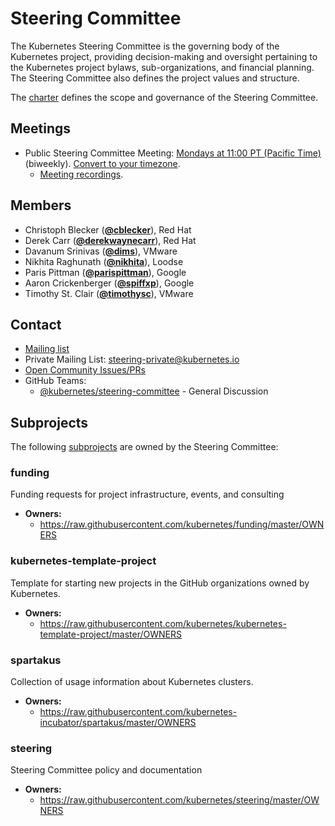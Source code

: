 <!---
This is an autogenerated file!

Please do not edit this file directly, but instead make changes to the
sigs.yaml file in the project root.

To understand how this file is generated, see https://git.k8s.io/community/generator/README.md
--->
# Steering Committee

The Kubernetes Steering Committee is the governing body of the Kubernetes project, providing decision-making and oversight pertaining to the Kubernetes project bylaws, sub-organizations, and financial planning. The Steering Committee also defines the project values and structure.

The [charter](https://git.k8s.io/steering/charter.md) defines the scope and governance of the Steering Committee.

## Meetings
* Public Steering Committee Meeting: [Mondays at 11:00 PT (Pacific Time)](https://bit.ly/k8s-steering-wd) (biweekly). [Convert to your timezone](http://www.thetimezoneconverter.com/?t=11:00&tz=PT%20%28Pacific%20Time%29).
  * [Meeting recordings](https://www.youtube.com/watch?v=YAzgJRQxsdc&list=PL69nYSiGNLP1yP1B_nd9-drjoxp0Q14qM).

## Members

* Christoph Blecker (**[@cblecker](https://github.com/cblecker)**), Red Hat
* Derek Carr (**[@derekwaynecarr](https://github.com/derekwaynecarr)**), Red Hat
* Davanum Srinivas (**[@dims](https://github.com/dims)**), VMware
* Nikhita Raghunath (**[@nikhita](https://github.com/nikhita)**), Loodse
* Paris Pittman (**[@parispittman](https://github.com/parispittman)**), Google
* Aaron Crickenberger (**[@spiffxp](https://github.com/spiffxp)**), Google
* Timothy St. Clair (**[@timothysc](https://github.com/timothysc)**), VMware

## Contact
- [Mailing list](https://groups.google.com/a/kubernetes.io/forum/#!forum/steering)
- Private Mailing List: steering-private@kubernetes.io
- [Open Community Issues/PRs](https://github.com/kubernetes/community/labels/committee%2Fsteering)
- GitHub Teams:
    - [@kubernetes/steering-committee](https://github.com/orgs/kubernetes/teams/steering-committee) - General Discussion

## Subprojects

The following [subprojects][subproject-definition] are owned by the Steering Committee:
### funding
Funding requests for project infrastructure, events, and consulting
- **Owners:**
  - https://raw.githubusercontent.com/kubernetes/funding/master/OWNERS
### kubernetes-template-project
Template for starting new projects in the GitHub organizations owned by Kubernetes.
- **Owners:**
  - https://raw.githubusercontent.com/kubernetes/kubernetes-template-project/master/OWNERS
### spartakus
Collection of usage information about Kubernetes clusters.
- **Owners:**
  - https://raw.githubusercontent.com/kubernetes-incubator/spartakus/master/OWNERS
### steering
Steering Committee policy and documentation
- **Owners:**
  - https://raw.githubusercontent.com/kubernetes/steering/master/OWNERS

[subproject-definition]: https://github.com/kubernetes/community/blob/master/governance.md#subprojects
<!-- BEGIN CUSTOM CONTENT -->

<!-- END CUSTOM CONTENT -->
